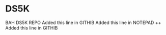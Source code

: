 # DS5K
BAH DS5K REPO
Added this line in GITHIB
Added this line in NOTEPAD ++
Added this line in GITHIB 
